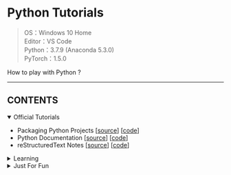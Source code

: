 # Python Tutorials

> OS：Windows 10 Home  
> Editor：VS Code  
> Python：3.7.9 (Anaconda 5.3.0)  
> PyTorch：1.5.0  

How to play with Python ?

---

## CONTENTS

<details open>
<summary>Official Tutorials</summary>

* Packaging Python Projects [[source](https://packaging.python.org/tutorials/packaging-projects/)] [[code](https://github.com/atomicoo/python-tutorials/tree/master/OFFICIAL/sPacking)]
* Python Documentation [[source](https://app.yinxiang.com/shard/s64/nl/20318504/e1177bc3-d606-43ba-92aa-c9747f60a8a7)] [[code](https://github.com/atomicoo/python-tutorials/tree/master/OFFICIAL/sSphinx)]
* reStructuredText Notes [[source](https://app.yinxiang.com/shard/s64/nl/20318504/8ba12811-c1f1-4e8c-b97e-111d3cb5f844)] [[code](https://github.com/atomicoo/python-tutorials/tree/master/OFFICIAL/rSTnotes)]

</details>

<details>
<summary>Learning</summary>

* Closure in Python [[source](https://app.yinxiang.com/shard/s64/nl/20318504/c792e558-7f1a-4258-bc3f-de7aa91e86cd)] [[code](https://github.com/atomicoo/python-tutorials/blob/master/LEARNING/CLOSURE.ipynb)]
* Copy in Python [[source](https://app.yinxiang.com/shard/s64/nl/20318504/da5f8c11-89c4-4731-9235-480e6ceb88df)] [[code](https://github.com/atomicoo/python-tutorials/blob/master/LEARNING/COPY.ipynb)]
* Iterator and Generator in Python [[source](https://app.yinxiang.com/shard/s64/nl/20318504/f681a47d-d83f-4720-a1e9-3a30f269e0c0)] [[code](https://github.com/atomicoo/python-tutorials/blob/master/LEARNING/ITER_GENE.ipynb)]
* Lambda in Python [[source](https://app.yinxiang.com/shard/s64/nl/20318504/5c2be385-ce4b-468c-bfb9-ebf03f0d9674)] [[code](https://github.com/atomicoo/python-tutorials/blob/master/LEARNING/LAMBDA.ipynb)]
* Import in Python [[source](https://app.yinxiang.com/shard/s64/nl/20318504/a9d48cf8-1d0a-4d24-987c-7703acb6274a)] [[code](https://github.com/atomicoo/python-tutorials/tree/master/LEARNING/IMPORT)]

</details>

<details>
<summary>Just For Fun</summary>

* A Python Interpreter Written in Python [[source](https://app.yinxiang.com/shard/s64/nl/20318504/391dd303-4227-453e-8fa4-dcb20e39da1b)] [[code](https://github.com/atomicoo/python-tutorials/tree/master/FUNNY/sByterun)]

</details>

